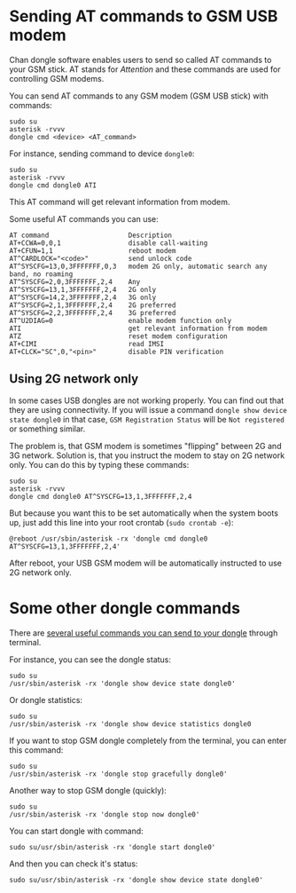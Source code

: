 # Sending AT commands to GSM USB modem
Chan dongle software enables users to send so called AT commands to your GSM stick. AT stands for *Attention* and these commands are used for controlling GSM modems.

You can send AT commands to any GSM modem (GSM USB stick) with commands:
```
sudo su
asterisk -rvvv
dongle cmd <device> <AT_command>
```

For instance, sending command to device `dongle0`:
```
sudo su
asterisk -rvvv
dongle cmd dongle0 ATI
```
This AT command will get relevant information from modem.

Some useful AT commands you can use:
```
AT command                    Description
AT+CCWA=0,0,1                 disable call-waiting
AT+CFUN=1,1                   reboot modem
AT^CARDLOCK="<code>"          send unlock code
AT^SYSCFG=13,0,3FFFFFFF,0,3   modem 2G only, automatic search any band, no roaming
AT^SYSCFG=2,0,3FFFFFFF,2,4    Any
AT^SYSCFG=13,1,3FFFFFFF,2,4   2G only
AT^SYSCFG=14,2,3FFFFFFF,2,4   3G only
AT^SYSCFG=2,1,3FFFFFFF,2,4    2G preferred
AT^SYSCFG=2,2,3FFFFFFF,2,4    3G preferred
AT^U2DIAG=0                   enable modem function only
ATI                           get relevant information from modem
ATZ                           reset modem configuration
AT+CIMI                       read IMSI
AT+CLCK="SC",0,"<pin>"        disable PIN verification
```

## Using 2G network only

In some cases USB dongles are not working properly. You can find out that they are using connectivity. If you will issue a command `dongle show device state dongle0` in that case, `GSM Registration Status` will be `Not registered` or something similar.

The problem is, that GSM modem is sometimes "flipping" between 2G and 3G network. Solution is, that you instruct the modem to stay on 2G network only. You can do this by typing these commands:
```
sudo su
asterisk -rvvv
dongle cmd dongle0 AT^SYSCFG=13,1,3FFFFFFF,2,4
```
But because you want this to be set automatically when the system boots up, just add this line into your root crontab (`sudo crontab -e`):
```
@reboot /usr/sbin/asterisk -rx 'dongle cmd dongle0 AT^SYSCFG=13,1,3FFFFFFF,2,4'
```

After reboot, your USB GSM modem will be automatically instructed to use 2G network only.

# Some other dongle commands

There are [several useful commands you can send to your dongle](http://asterisk-service.com/en_US/page/chan-dongle-use) through terminal.

For instance, you can see the dongle status:
```
sudo su
/usr/sbin/asterisk -rx 'dongle show device state dongle0'
```
Or dongle statistics:
```
sudo su
/usr/sbin/asterisk -rx 'dongle show device statistics dongle0
```

If you want to stop GSM dongle completely from the terminal, you can enter this command:
```
sudo su
/usr/sbin/asterisk -rx 'dongle stop gracefully dongle0'
```

Another way to stop GSM dongle (quickly):
```
sudo su
/usr/sbin/asterisk -rx 'dongle stop now dongle0'
```

You can start dongle with command:
```
sudo su/usr/sbin/asterisk -rx 'dongle start dongle0'
```

And then you can check it's status:
```
sudo su/usr/sbin/asterisk -rx 'dongle show device state dongle0'
```
